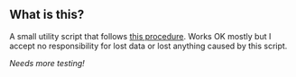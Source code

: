 What is this?
-------------

A small utility script that follows [this procedure](http://www.garth.org/archives/2011,08,27,169,fix-time-machine-sparsebundle-nas-based-backup-errors.html).
Works OK mostly but I accept no responsibility for lost data or lost anything caused by this script.

*Needs more testing!*
